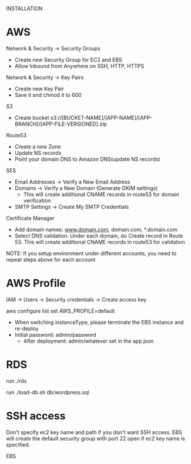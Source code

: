INSTALLATION

AWS
======

Network & Security -> Security Groups
  * Create new Security Group for EC2 and EBS
  * Allow Inbound from Anywhere on SSH, HTTP, HTTPS

Network & Security -> Key Pairs
  * Create new Key Pair
  * Save it and chmod it to 600

S3
  * Create bucket
  s3://[BUCKET-NAME]/[APP-NAME]/[APP-BRANCH]/[APP-FILE-VERSIONED].zip

Route53
  * Create a new Zone
  * Update NS records
  * Point your domain DNS to Amazon DNS(update NS records)

SES
  * Email Addresses -> Verify a New Email Address
  * Domains -> Verify a New Domain (Generate DKIM settings)
    * This will create additional CNAME records in route53 for domain verification
  * SMTP Settings -> Create My SMTP Credentials

Certificate Manager
  * Add domain names: www.domain.com, domain.com, *.domain.com
   * Select DNS validation. Under each domain, do Create record in Route 53.
    This will create additional CNAME records in route53 for validation

NOTE: If you setup environment under different accounts, you need to repeat steps above for each account

AWS Profile
===========
IAM -> Users -> Security credentials -> Create access key

aws configure list
set AWS_PROFILE=default

* When switching instanceType, please terminate the EBS instance and re-deploy
* Initial password:
  admin/password
  * After deployment:
    admin/whatever set in the app.json

RDS
===
run ./rds

run ./load-db.sh db/wordpress.sql

SSH access
=========
Don't specify ec2 key name and path if you don't want SSH access. EBS will create the default
security group with port 22 open if ec2 key name is specified.

EBS
